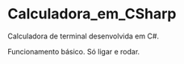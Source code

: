 # Calculadora_em_CSharp
Calculadora de terminal desenvolvida em C#.

Funcionamento básico. Só ligar e rodar.
